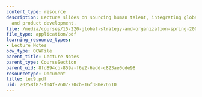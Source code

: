 ```yaml
---
content_type: resource
description: Lecture slides on sourcing human talent, integrating global manufacturing,
  and product development.
file: /media/courses/15-220-global-strategy-and-organization-spring-2008/20258f87f04f760770cb16f380e76610_lec9.pdf
file_type: application/pdf
learning_resource_types:
- Lecture Notes
ocw_type: OCWFile
parent_title: Lecture Notes
parent_type: CourseSection
parent_uid: 8fd894cb-859a-f6e2-6add-c823ae0cde98
resourcetype: Document
title: lec9.pdf
uid: 20258f87-f04f-7607-70cb-16f380e76610
---
```

